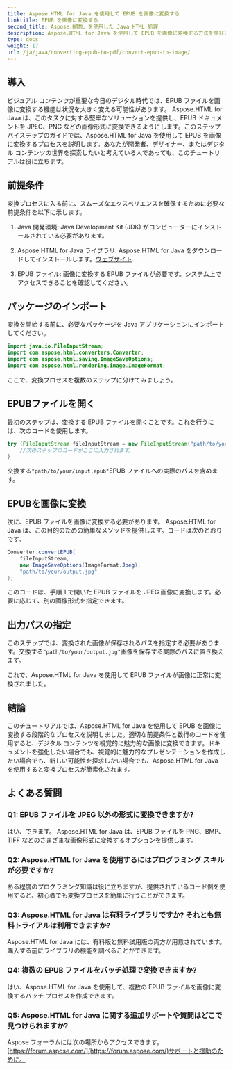 ```yaml
---
title: Aspose.HTML for Java を使用して EPUB を画像に変換する
linktitle: EPUB を画像に変換する
second_title: Aspose.HTML を使用した Java HTML 処理
description: Aspose.HTML for Java を使用して EPUB を画像に変換する方法を学びます。デジタル コンテンツを簡単に変換します。ステップバイステップのガイドが含まれています。
type: docs
weight: 17
url: /ja/java/converting-epub-to-pdf/convert-epub-to-image/
---
```


## 導入

ビジュアル コンテンツが重要な今日のデジタル時代では、EPUB ファイルを画像に変換する機能は状況を大きく変える可能性があります。 Aspose.HTML for Java は、このタスクに対する堅牢なソリューションを提供し、EPUB ドキュメントを JPEG、PNG などの画像形式に変換できるようにします。このステップバイステップのガイドでは、Aspose.HTML for Java を使用して EPUB を画像に変換するプロセスを説明します。あなたが開発者、デザイナー、またはデジタル コンテンツの世界を探索したいと考えている人であっても、このチュートリアルは役に立ちます。

## 前提条件

変換プロセスに入る前に、スムーズなエクスペリエンスを確保するために必要な前提条件を以下に示します。

1. Java 開発環境: Java Development Kit (JDK) がコンピューターにインストールされている必要があります。

2.  Aspose.HTML for Java ライブラリ: Aspose.HTML for Java をダウンロードしてインストールします。[ウェブサイト](https://releases.aspose.com/html/java/).

3. EPUB ファイル: 画像に変換する EPUB ファイルが必要です。システム上でアクセスできることを確認してください。

## パッケージのインポート

変換を開始する前に、必要なパッケージを Java アプリケーションにインポートしてください。

```java
import java.io.FileInputStream;
import com.aspose.html.converters.Converter;
import com.aspose.html.saving.ImageSaveOptions;
import com.aspose.html.rendering.image.ImageFormat;
```

ここで、変換プロセスを複数のステップに分けてみましょう。

## EPUBファイルを開く

最初のステップは、変換する EPUB ファイルを開くことです。これを行うには、次のコードを使用します。

```java
try (FileInputStream fileInputStream = new FileInputStream("path/to/your/input.epub")) {
    //次のステップのコードがここに入力されます。
}
```

交換する`"path/to/your/input.epub"`EPUB ファイルへの実際のパスを含めます。

## EPUBを画像に変換

次に、EPUB ファイルを画像に変換する必要があります。 Aspose.HTML for Java は、この目的のための簡単なメソッドを提供します。コードは次のとおりです。

```java
Converter.convertEPUB(
    fileInputStream,
    new ImageSaveOptions(ImageFormat.Jpeg),
    "path/to/your/output.jpg"
);
```

このコードは、手順 1 で開いた EPUB ファイルを JPEG 画像に変換します。必要に応じて、別の画像形式を指定できます。

## 出力パスの指定

このステップでは、変換された画像が保存されるパスを指定する必要があります。交換する`"path/to/your/output.jpg"`画像を保存する実際のパスに置き換えます。

これで、Aspose.HTML for Java を使用して EPUB ファイルが画像に正常に変換されました。

## 結論

このチュートリアルでは、Aspose.HTML for Java を使用して EPUB を画像に変換する段階的なプロセスを説明しました。適切な前提条件と数行のコードを使用すると、デジタル コンテンツを視覚的に魅力的な画像に変換できます。ドキュメントを強化したい場合でも、視覚的に魅力的なプレゼンテーションを作成したい場合でも、新しい可能性を探求したい場合でも、Aspose.HTML for Java を使用すると変換プロセスが簡素化されます。

## よくある質問

### Q1: EPUB ファイルを JPEG 以外の形式に変換できますか?
はい、できます。 Aspose.HTML for Java は、EPUB ファイルを PNG、BMP、TIFF などのさまざまな画像形式に変換するオプションを提供します。

### Q2: Aspose.HTML for Java を使用するにはプログラミング スキルが必要ですか?
ある程度のプログラミング知識は役に立ちますが、提供されているコード例を使用すると、初心者でも変換プロセスを簡単に行うことができます。

### Q3: Aspose.HTML for Java は有料ライブラリですか? それとも無料トライアルは利用できますか?
Aspose.HTML for Java には、有料版と無料試用版の両方が用意されています。購入する前にライブラリの機能を調べることができます。

### Q4: 複数の EPUB ファイルをバッチ処理で変換できますか?
はい、Aspose.HTML for Java を使用して、複数の EPUB ファイルを画像に変換するバッチ プロセスを作成できます。

### Q5: Aspose.HTML for Java に関する追加サポートや質問はどこで見つけられますか?
 Aspose フォーラムには次の場所からアクセスできます。[https://forum.aspose.com/](https://forum.aspose.com/)サポートと援助のために。